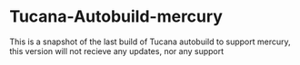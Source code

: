 # Tucana-Autobuild-mercury

This is a snapshot of the last build of Tucana autobuild to support mercury, this version will not recieve any updates, nor any support
